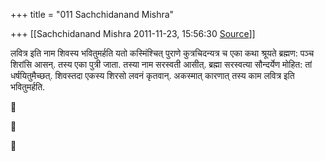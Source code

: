 +++
title = "011 Sachchidanand Mishra"

+++
[[Sachchidanand Mishra	2011-11-23, 15:56:30 [Source](https://groups.google.com/g/bvparishat/c/yFPvlqDA6ZA)]]



लवित्र इति नाम शिवस्य भवितुमर्हति यतो कस्मिंश्चित् पुराणे कुत्रचिदन्यत्र च एका कथा श्रूयते ब्रह्मण: पञ्च शिरांसि आसन्. तस्य एका पुत्री जाता. तस्या नाम सरस्वती आसीत्. ब्रह्मा सरस्वत्या सौन्दर्येण मोहित: तां धर्षयितुमैच्छत्. शिवस्तदा एकस्य शिरसो लवनं कृतवान्. अकस्मात् कारणात् तस्य काम लवित्र इति भवितुमर्हति.







